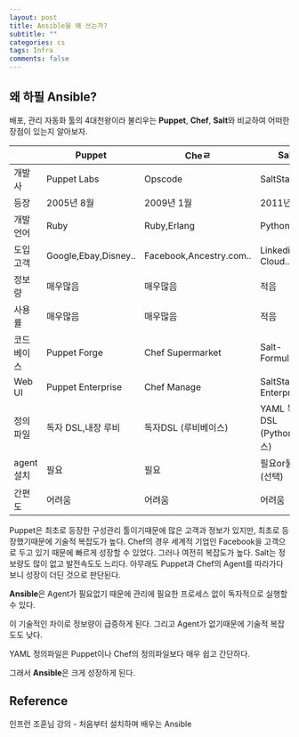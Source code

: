 ```yaml
---
layout: post
title: Ansible을 왜 쓰는가?
subtitle: ""
categories: cs
tags: Infra
comments: false
---
```


## 왜 하필 Ansible?

배포, 관리 자동화 툴의 4대천왕이라 불리우는 **Puppet**, **Chef**, **Salt**와 비교하여 어떠한 장점이 있는지 알아보자.

|            | Puppet               | Cheㄹ                   | Salt                         | Ansible                |
| ---------- | -------------------- | ----------------------- | ---------------------------- | ---------------------- |
| 개발사     | Puppet Labs          | Opscode                 | SaltStack                    | AnsibleWorks           |
| 등장       | 2005년 8월           | 2009년 1월              | 2011년 3월                   | 2012년 3월             |
| 개발언어   | Ruby                 | Ruby,Erlang             | Python                       | Python                 |
| 도입고객   | Google,Ebay,Disney.. | Facebook,Ancestry.com.. | Linkedin,HP Cloud..          | Evernotes, Rackspace.. |
| 정보량     | 매우많음             | 매우많음                | 적음                         | 보통                   |
| 사용률     | 매우많음             | 매우많음                | 적음                         | 매우많음               |
| 코드베이스 | Puppet Forge         | Chef Supermarket        | Salt-Formula(Git)            | Ansible Galaxy         |
| Web UI     | Puppet Enterprise    | Chef Manage             | SaltStack Enterprise         | Ansible Tower          |
| 정의파일   | 독자 DSL,내장 루비   | 독자DSL (루비베이스)    | YAML 독자DSL (Python 베이스) | YAML                   |
| agent설치  | 필요                 | 필요                    | 필요or불필요(선택)           | 불필요                 |
| 간편도     | 어려움               | 어려움                  | 어려움                       | 아주쉬움               |

Puppet은 최초로 등장한 구성관리 툴이기때문에 많은 고객과 정보가 있지만, 최초로 등장했기때문에 기술적 복잡도가 높다. Chef의 경우 세계적 기업인 Facebook을 고객으로 두고 있기 때문에 빠르게 성장할 수 있었다. 그러나 여전히 복잡도가 높다.
Salt는 정보량도 많이 없고 발전속도도 느리다.
아무래도 Puppet과 Chef의 Agent를 따라가다보니 성장이 더딘 것으로 판단된다.

**Ansible**은 Agent가 필요없기 때문에 관리에 필요한 프로세스 없이 독자적으로 실행할 수 있다.

이 기술적인 차이로 정보량이 급증하게 된다. 그리고 Agent가 없기때문에 기술적 복잡도도 낮다.

YAML 정의파일은 Puppet이나 Chef의 정의파일보다 매우 쉽고 간단하다.

그래서 **Ansible**은 크게 성장하게 된다.

## Reference

인프런 조훈님 강의 - 처음부터 설치하며 배우는 Ansible
